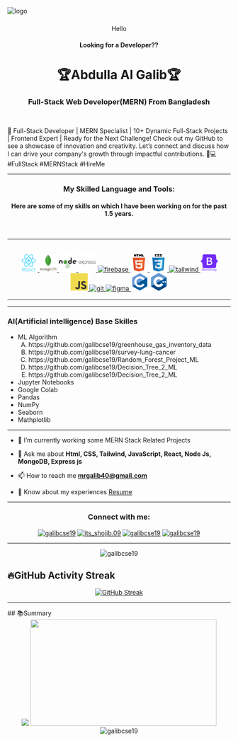 ![logo](https://github.com/galibcse19/galibcse19/blob/main/galib-github-banner.png)
<h3></h3> 
<p align="center">Hello
<!-- Hi<img align="center" src="https://emojipedia-us.s3.amazonaws.com/source/noto-emoji-animations/344/waving-hand_1f44b.gif" alt="" width=40px> -->
</p>
<h4 align="center">Looking for a Developer??</h4>
<h1 align="center">🏆Abdulla Al Galib🏆</h1>
<h3 align="center">Full-Stack Web Developer(MERN) From Bangladesh</h3>
<br/>
<p align="left">🚀 Full-Stack Developer | MERN Specialist | 10+ Dynamic Full-Stack Projects | Frontend Expert | Ready for the Next Challenge! Check out my GitHub to see a showcase of innovation and creativity. Let’s connect and discuss how I can drive your company's growth through impactful contributions. 🌟💻 #FullStack #MERNStack #HireMe</p>
<hr/>
<h3 align="center">My Skilled Language and Tools:</h3>
<h4 align="center">Here are some of my skills on which I have been working on for the past 1.5 years.</h4> <br>
<table align="center">
  <tr>
     <td>
       <p align="center"> <br>
<a href="https://reactjs.org/" target="_blank" rel="noreferrer"> <img src="https://raw.githubusercontent.com/devicons/devicon/master/icons/react/react-original-wordmark.svg" alt="react" width="40" height="40"/> </a>
         <a href="https://www.mongodb.com/" target="_blank" rel="noreferrer"> <img src="https://raw.githubusercontent.com/devicons/devicon/master/icons/mongodb/mongodb-original-wordmark.svg" alt="mongodb" width="40" height="40"/> </a>
<a href="https://nodejs.org" target="_blank" rel="noreferrer"> <img src="https://raw.githubusercontent.com/devicons/devicon/master/icons/nodejs/nodejs-original-wordmark.svg" alt="nodejs" width="40" height="40"/> </a> 
 <a href="https://expressjs.com" target="_blank" rel="noreferrer"> <img src="https://raw.githubusercontent.com/devicons/devicon/master/icons/express/express-original-wordmark.svg" alt="express" width="40" height="40"/> </a> 
 <a href="https://firebase.google.com/" target="_blank" rel="noreferrer"> <img src="https://www.vectorlogo.zone/logos/firebase/firebase-icon.svg" alt="firebase" width="40" height="40"/> </a>
  <a href="https://www.w3.org/html/" target="_blank" rel="noreferrer"> <img src="https://raw.githubusercontent.com/devicons/devicon/master/icons/html5/html5-original-wordmark.svg" alt="html5" width="40" height="40"/> </a>
  <a href="https://www.w3schools.com/css/" target="_blank" rel="noreferrer"> <img src="https://raw.githubusercontent.com/devicons/devicon/master/icons/css3/css3-original-wordmark.svg" alt="css3" width="40" height="40"/> </a>
   <a href="https://tailwindcss.com/" target="_blank" rel="noreferrer"> <img src="https://www.vectorlogo.zone/logos/tailwindcss/tailwindcss-icon.svg" alt="tailwind" width="40" height="40"/> </a>
   <a href="https://getbootstrap.com" target="_blank" rel="noreferrer"> <img src="https://raw.githubusercontent.com/devicons/devicon/master/icons/bootstrap/bootstrap-plain-wordmark.svg" alt="bootstrap" width="40" height="40"/> </a>
   <a href="https://developer.mozilla.org/en-US/docs/Web/JavaScript" target="_blank" rel="noreferrer"> <img src="https://raw.githubusercontent.com/devicons/devicon/master/icons/javascript/javascript-original.svg" alt="javascript" width="40" height="40"/> </a>
    <a href="https://git-scm.com/" target="_blank" rel="noreferrer"> <img src="https://www.vectorlogo.zone/logos/git-scm/git-scm-icon.svg" alt="git" width="40" height="40"/> </a> 
    <a href="https://www.figma.com/" target="_blank" rel="noreferrer"> <img src="https://www.vectorlogo.zone/logos/figma/figma-icon.svg" alt="figma" width="40" height="40"/> </a>
     <a href="https://www.cprogramming.com/" target="_blank" rel="noreferrer"> <img src="https://raw.githubusercontent.com/devicons/devicon/master/icons/c/c-original.svg" alt="c" width="40" height="40"/></a> <a href="https://www.w3schools.com/cpp/" target="_blank" rel="noreferrer"> <img src="https://raw.githubusercontent.com/devicons/devicon/master/icons/cplusplus/cplusplus-original.svg" alt="cplusplus" width="40" height="40"/> </a></p>
     </td>
  </tr>
</table>
<hr/>
<h3>AI(Artificial intelligence) Base Skilles</h3>
<ul>
  <li>ML Algorithm 
    <ol type="A">
      <li>https://github.com/galibcse19/greenhouse_gas_inventory_data</li>
      <li>https://github.com/galibcse19/survey-lung-cancer</li>
      <li>https://github.com/galibcse19/Random_Forest_Project_ML</li>
      <li>https://github.com/galibcse19/Decision_Tree_2_ML</li>
      <li>https://github.com/galibcse19/Decision_Tree_2_ML</li>
    </ol>
  </li>
  <li>Jupyter Notebooks</li>
  <li>Google Colab</li>
  <li>Pandas</li>
  <li>NumPy</li>
  <li>Seaborn</li>
  <li>Mathplotlib</li>
</ul>
<hr/>

- 🌱 I’m currently working some MERN Stack Related Projects

- 💬 Ask me about **Html, CSS, Tailwind, JavaScript, React, Node Js, MongoDB, Express js**

- 📫 How to reach me **mrgalib40@gmail.com**

- 📄 Know about my experiences [Resume]()

<hr/>
<h3 align="center">Connect with me:</h3>
<p align="center">
<a href="www.linkedin.com/in/abdulla-al-galib-10614422a" target="blank"><img align="center" src="https://raw.githubusercontent.com/rahuldkjain/github-profile-readme-generator/master/src/images/icons/Social/linked-in-alt.svg" alt="galibcse19" height="30" width="40" /></a>
<a href="https://www.facebook.com/profile.php?id=100008785834676" target="blank"><img align="center" src="https://raw.githubusercontent.com/rahuldkjain/github-profile-readme-generator/master/src/images/icons/Social/facebook.svg" alt="its_shojib.09" height="30" width="40" /></a>
<a href="mailto:mrgalib40@gmail.com" target="_blank"><img align="center" src="https://upload.wikimedia.org/wikipedia/commons/thumb/7/7e/Gmail_icon_%282020%29.svg/1200px-Gmail_icon_%282020%29.svg.png" alt="galibcse19" height="30" width="40" /></a>
<a href="https://t.me/galibcse19" target="_blank"><img align="center" src="https://upload.wikimedia.org/wikipedia/commons/thumb/8/83/Telegram_2019_Logo.svg/800px-Telegram_2019_Logo.svg.png" alt="galibcse19" height="36" width="40" /></a>
</p>
<hr/>

 <p align="center"> <img src="https://komarev.com/ghpvc/?username=galibcse19&label=Profile%20views&color=0e75b6&style=flat" alt="galibcse19" /></p>

 ##  🔥GitHub Activity Streak
<div align="center">
  <a href="https://git.io/streak-stats">
    <img src="https://github-readme-streak-stats.herokuapp.com?user=galibcse19&theme=highcontrast&date_format=j%20M%5B%20Y%5D" alt="GitHub Streak" width="800" />
  </a>
</div>
<hr/>
##  📚Summary
<div align="center">
<img src="http://github-profile-summary-cards.vercel.app/api/cards/profile-details?username=galibcse19&theme=highcontrast" width="800"/>
<img src="http://github-profile-summary-cards.vercel.app/api/cards/stats?username=galibcse19&theme=highcontrast" width="420" height="240"/>
<img src="https://github-readme-stats.vercel.app/api/top-langs?username=galibcse19&show_icons=true&locale=en&layout=compact&theme=highcontrast" alt="galibcse19" width="420" height="250"/>
</div>
<!--
**galibcse19/galibcse19** is a ✨ _special_ ✨ repository because its `README.md` (this file) appears on your GitHub profile.

Here are some ideas to get you started:

- 🔭 I’m currently working on ...
- 🌱 I’m currently learning ...
- 👯 I’m looking to collaborate on ...
- 🤔 I’m looking for help with ...
- 💬 Ask me about ...
- 📫 How to reach me: ...
- 😄 Pronouns: ...
- ⚡ Fun fact: ...
-->
